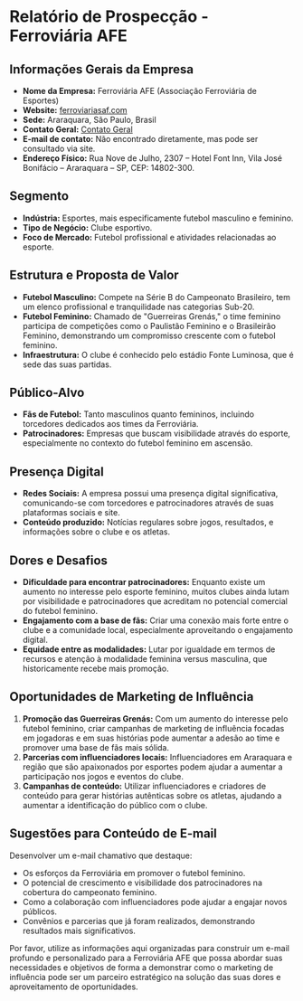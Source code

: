# Relatório de Prospecção - Ferroviária AFE

## Informações Gerais da Empresa
- **Nome da Empresa:** Ferroviária AFE (Associação Ferroviária de Esportes)
- **Website:** [ferroviariasaf.com](https://ferroviariasaf.com)
- **Sede:** Araraquara, São Paulo, Brasil
- **Contato Geral:** [Contato Geral](https://ferroviariasaf.com/contato-geral/)
- **E-mail de contato:** Não encontrado diretamente, mas pode ser consultado via site.
- **Endereço Físico:** Rua Nove de Julho, 2307 – Hotel Font Inn, Vila José Bonifácio – Araraquara – SP, CEP: 14802-300.

## Segmento
- **Indústria:** Esportes, mais especificamente futebol masculino e feminino.
- **Tipo de Negócio:** Clube esportivo.
- **Foco de Mercado:** Futebol profissional e atividades relacionadas ao esporte.

## Estrutura e Proposta de Valor
- **Futebol Masculino:** Compete na Série B do Campeonato Brasileiro, tem um elenco profissional e tranquilidade nas categorias Sub-20.
- **Futebol Feminino:** Chamado de "Guerreiras Grenás," o time feminino participa de competições como o Paulistão Feminino e o Brasileirão Feminino, demonstrando um compromisso crescente com o futebol feminino.
- **Infraestrutura:** O clube é conhecido pelo estádio Fonte Luminosa, que é sede das suas partidas.

## Público-Alvo
- **Fãs de Futebol:** Tanto masculinos quanto femininos, incluindo torcedores dedicados aos times da Ferroviária.
- **Patrocinadores:** Empresas que buscam visibilidade através do esporte, especialmente no contexto do futebol feminino em ascensão.

## Presença Digital
- **Redes Sociais:** A empresa possui uma presença digital significativa, comunicando-se com torcedores e patrocinadores através de suas plataformas sociais e site.
- **Conteúdo produzido:** Notícias regulares sobre jogos, resultados, e informações sobre o clube e os atletas.

## Dores e Desafios
- **Dificuldade para encontrar patrocinadores:** Enquanto existe um aumento no interesse pelo esporte feminino, muitos clubes ainda lutam por visibilidade e patrocinadores que acreditam no potencial comercial do futebol feminino.
- **Engajamento com a base de fãs:** Criar uma conexão mais forte entre o clube e a comunidade local, especialmente aproveitando o engajamento digital.
- **Equidade entre as modalidades:** Lutar por igualdade em termos de recursos e atenção à modalidade feminina versus masculina, que historicamente recebe mais promoção.

## Oportunidades de Marketing de Influência
1. **Promoção das Guerreiras Grenás:** Com um aumento do interesse pelo futebol feminino, criar campanhas de marketing de influência focadas em jogadoras e em suas histórias pode aumentar a adesão ao time e promover uma base de fãs mais sólida.
2. **Parcerias com influenciadores locais:** Influenciadores em Araraquara e região que são apaixonados por esportes podem ajudar a aumentar a participação nos jogos e eventos do clube.
3. **Campanhas de conteúdo:** Utilizar influenciadores e criadores de conteúdo para gerar histórias autênticas sobre os atletas, ajudando a aumentar a identificação do público com o clube.

## Sugestões para Conteúdo de E-mail
Desenvolver um e-mail chamativo que destaque:
- Os esforços da Ferroviária em promover o futebol feminino.
- O potencial de crescimento e visibilidade dos patrocinadores na cobertura do campeonato feminino.
- Como a colaboração com influenciadores pode ajudar a engajar novos públicos.
- Convênios e parcerias que já foram realizados, demonstrando resultados mais significativos.

Por favor, utilize as informações aqui organizadas para construir um e-mail profundo e personalizado para a Ferroviária AFE que possa abordar suas necessidades e objetivos de forma a demonstrar como o marketing de influência pode ser um parceiro estratégico na solução das suas dores e aproveitamento de oportunidades.